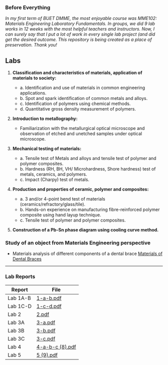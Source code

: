 ### Before Everything 
_In my first term of BUET DMME, the most enjoyable course was MME102: Materials Engineering Laboratory Fundamentals._
_In groups, we did 9 lab works in 12 weeks with the most helpful teachers and instructors._
_Now, I can surely say that I put a lot of work in every single lab project (and did get the desired outcome._
_This repository is being created as a place of preservation._
_Thank you!_

## Labs
1. **Classification and characteristics of materials, application of materials to society:** 
   - a. Identification and use of materials in common engineering applications.
   - b. Spot and spark identification of common metals and alloys.
   - c. Identification of polymers using chemical methods.
   - d. Quantitative gross density measurement of polymers.

2. **Introduction to metallography:** 
   - Familiarization with the metallurgical optical microscope and observation of etched and unetched samples under optical microscope.

4. **Mechanical testing of materials:** 
   - a. Tensile test of Metals and alloys and tensile test of polymer and polymer composites.
   - b. Hardness (RH, BH, VH/  Microhardness, Shore hardness) test of metals, ceramics, and polymers.
   - c. Impact (Charpy) test of metals.

8. **Production and properties of ceramic, polymer and composites:** 
   - a. 3 and/or 4-point bend test of materials (ceramics/refractory/glass/tile).
   - b. Hands-on  experience  on manufacturing  fibre-reinforced  polymer  composite  using  hand  layup  technique.
   - c. Tensile test of polymer and polymer composites.

9. **Construction of a Pb-Sn phase diagram using cooling curve method.**

### Study of an object from Materials Engineering perspective
* Materials analysis of different components of a dental brace
[Materials of Dental Braces](Materials%of%Dental%Braces%2311002.pdf)

---
### Lab Reports
| Report | File |
|--------|------|
| Lab 1A-B | [1-a-b.pdf](reports/1-a-b.pdf) |
| Lab 1C-D | [1-c-d.pdf](reports/1-c-d.pdf) |
| Lab 2 | [2.pdf](reports/2.pdf) |
| Lab 3A | [3-a.pdf](reports/3-a.pdf) |
| Lab 3B | [3-b.pdf](reports/3-b.pdf) |
| Lab 3C | [3-c.pdf](reports/3-c.pdf) |
| Lab 4 | [4-a-b-c (8).pdf](reports/4-a-b-c%20(8).pdf) |
| Lab 5 | [5 (9).pdf](reports/5%20(9).pdf) |





